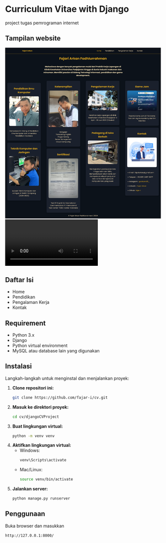 # Curriculum Vitae with Django

project tugas pemrograman internet 

## Tampilan website

![gambar](djangoCVProject/main_app/static/img/home.png)
![gambar](djangoCVProject/main_app/static/img/home.mkv)

## Daftar Isi

- Home
- Pendidikan
- Pengalaman Kerja
- Kontak

## Requirement

- Python 3.x
- Django
- Python virtual environment
- MySQL atau database lain yang digunakan

## Instalasi

Langkah-langkah untuk menginstal dan menjalankan proyek:

1. **Clone repositori ini:**
   ```bash
   git clone https://github.com/fajar-i/cv.git
   ```
2. **Masuk ke direktori proyek:**
   ```bash
   cd cv/djangoCVProject
   ```
3. **Buat lingkungan virtual:**
   ```bash
   python -m venv venv
   ```
4. **Aktifkan lingkungan virtual:**
   - Windows:
     ```bash
     venv\Scripts\activate
     ```
   - Mac/Linux:
     ```bash
     source venv/bin/activate
     ```
5. **Jalankan server:**
   ```bash
   python manage.py runserver
   ```

## Penggunaan

Buka browser dan masukkan
```bash
http://127.0.0.1:8000/
```

